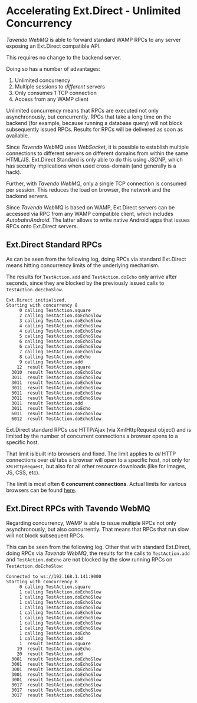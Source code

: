 Accelerating Ext.Direct - Unlimited Concurrency
===============================================

*Tavendo WebMQ* is able to forward standard WAMP RPCs to any server exposing an Ext.Direct compatible API.

This requires no change to the backend server.

Doing so has a number of advantages:

 1. Unlimited concurrency
 2. Multiple sessions to *different* servers
 3. Only consumes 1 TCP connection
 4. Access from any WAMP client

Unlimited concurrency means that RPCs are executed not only asynchronously, but concurrently. RPCs that take a long time on the backend (for example, because running a database query) will not block subsequently issued RPCs. Results for RPCs will be delivered as soon as available.

Since *Tavendo WebMQ* uses *WebSocket*, it is possible to establish multiple connections to different servers on different domains from within the same HTML/JS. Ext.Direct Standard is only able to do this using JSONP, which has security implications when used cross-domain (and generally is a hack).

Further, with *Tavendo WebMQ*, only a single TCP connection is consumed per session. This reduces the load on browser, the network and the backend servers.

Since *Tavendo WebMQ* is based on WAMP, Ext.Direct servers can be accessed via RPC from any WAMP compatible client, which includes *AutobahnAndroid*. The latter allows to write native Android apps that issues RPCs onto Ext.Direct servers.


Ext.Direct Standard RPCs
------------------------

As can be seen from the following log, doing RPCs via standard Ext.Direct means hitting concurrency limits of the underlying mechanism.

The results for `TestAction.add` and `TestAction.doEcho` only arrive after seconds, since they are blocked by the previously issued calls to `TestAction.doEchoSlow`.

    Ext.Direct initialized.
    Starting with concurrency 8
         0 calling TestAction.square
         2 calling TestAction.doEchoSlow
         3 calling TestAction.doEchoSlow
         4 calling TestAction.doEchoSlow
         4 calling TestAction.doEchoSlow
         5 calling TestAction.doEchoSlow
         6 calling TestAction.doEchoSlow
         6 calling TestAction.doEchoSlow
         7 calling TestAction.doEchoSlow
         8 calling TestAction.doEcho
         9 calling TestAction.add
        12  result TestAction.square
      3010  result TestAction.doEchoSlow
      3011  result TestAction.doEchoSlow
      3011  result TestAction.doEchoSlow
      3011  result TestAction.doEchoSlow
      3011  result TestAction.doEchoSlow
      3011  result TestAction.doEchoSlow
      3011  result TestAction.add
      3011  result TestAction.doEcho
      6011  result TestAction.doEchoSlow
      6012  result TestAction.doEchoSlow
    
Ext.Direct standard RPCs use HTTP/Ajax (via XmlHttpRequest object) and is limited by the number of concurrent connections a browser opens to a specific host.

That limit is built into browsers and fixed. The limit applies to *all* HTTP connections over *all* tabs a browser will open to a specific host, not only for `XMLHttpRequest`, but also for all other resource downloads (like for images, JS, CSS, etc).

The limit is most often **6 concurrent connections**. Actual limits for various browsers can be found [here](http://www.browserscope.org/?category=network).


Ext.Direct RPCs with Tavendo WebMQ
----------------------------------

Regarding concurrency, WAMP is able to issue multiple RPCs not only asynchronously, but also concurrently. That means that RPCs that run slow will not block subsequent RPCs.

This can be seen from the following log. Other that with standard Ext.Direct, doing RPCs via *Tavendo WebMQ*, the results for the calls to `TestAction.add` and `TestAction.doEcho` are not blocked by the slow running RPCs on `TestAction.doEchoSlow`:

    Connected to ws://192.168.1.141:9000
    Starting with concurrency 8
         0 calling TestAction.square
         1 calling TestAction.doEchoSlow
         1 calling TestAction.doEchoSlow
         1 calling TestAction.doEchoSlow
         1 calling TestAction.doEchoSlow
         1 calling TestAction.doEchoSlow
         1 calling TestAction.doEchoSlow
         1 calling TestAction.doEchoSlow
         1 calling TestAction.doEchoSlow
         1 calling TestAction.doEcho
         1 calling TestAction.add
         1  result TestAction.square
        19  result TestAction.doEcho
        20  result TestAction.add
      3001  result TestAction.doEchoSlow
      3001  result TestAction.doEchoSlow
      3001  result TestAction.doEchoSlow
      3001  result TestAction.doEchoSlow
      3001  result TestAction.doEchoSlow
      3017  result TestAction.doEchoSlow
      3017  result TestAction.doEchoSlow
      3017  result TestAction.doEchoSlow
    

